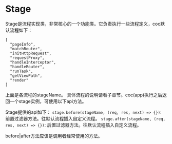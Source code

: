# Stage

Stage是流程实现类，非常核心的一个功能类。它负责执行一些流程定义，coc默认流程如下：
```
[
  "pageInfo",
  "matchRouter",
  "initHttpRequest",
  "requestProxy",
  "handleInterceptor",
  "handleRouter",
  "runTask",
  "getViewPath",
  "render"
]
```
上面是各流程的stageName。
具体流程的说明请看子章节。coc(app)执行之后返回一个stage实例，可使用以下api方法。

Stage提供的api如下：
`stage.before(stageName, (req, res, next) => {})`: 前置过滤器方法。往默认流程插入自定义流程。
`stage.after(stageName, (req, res, next) => {})`: 后置过滤器方法。往默认流程插入自定义流程。

before|after方法应该是调用者经常使用的方法。